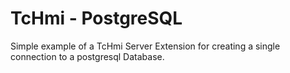 # TcHmi - PostgreSQL
Simple example of a TcHmi Server Extension for creating a single connection to a postgresql Database.
 



